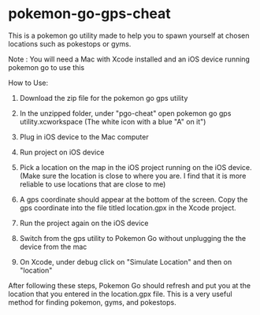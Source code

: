 # pokemon-go-gps-cheat

This is a pokemon go utility made to help you to spawn yourself at chosen locations such as pokestops or gyms. 

Note : You will need a Mac with Xcode installed and an iOS device running pokemon go to use this

How to Use:

1. Download the zip file for the pokemon go gps utility

2. In the unzipped folder, under "pgo-cheat" open pokemon go gps utility.xcworkspace (The white icon with a blue "A" on it") 

3. Plug in iOS device to the Mac computer

4. Run project on iOS device

5. Pick a location on the map in the iOS project running on the iOS device. (Make sure the location is close to where you are. I find that it is more reliable to use locations that are close to me)

6. A gps coordinate should appear at the bottom of the screen. Copy the gps coordinate into the file titled location.gpx in the Xcode project.

7. Run the project again on the iOS device

8. Switch from the gps utility to Pokemon Go without unplugging the the device from the mac

9. On Xcode, under debug click on "Simulate Location" and then on "location"

After following these steps, Pokemon Go should refresh and put you at the location that you entered in the location.gpx file. This is a very useful method for finding pokemon, gyms, and pokestops. 
